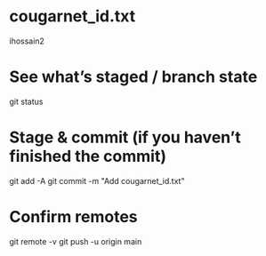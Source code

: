 # cougarnet_id.txt
ihossain2
# See what’s staged / branch state
git status

# Stage & commit (if you haven’t finished the commit)
git add -A
git commit -m "Add cougarnet_id.txt"

# Confirm remotes
git remote -v
git push -u origin main
